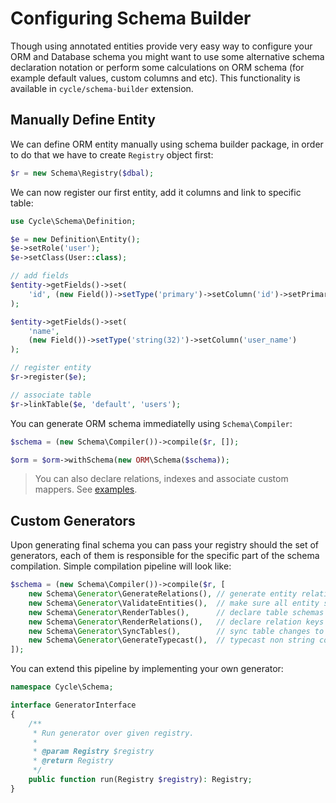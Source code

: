 # Configuring Schema Builder
Though using annotated entities provide very easy way to configure your ORM and Database schema you might want to use some alternative
schema declaration notation or perform some calculations on ORM schema (for example default values, custom columns and etc). This functionality is available in `cycle/schema-builder` extension.

## Manually Define Entity
We can define ORM entity manually using schema builder package, in order to do that we have to create `Registry` object first:

```php
$r = new Schema\Registry($dbal);
```

We can now register our first entity, add it columns and link to specific table:

```php
use Cycle\Schema\Definition;

$e = new Definition\Entity();
$e->setRole('user');
$e->setClass(User::class);

// add fields
$entity->getFields()->set(
    'id', (new Field())->setType('primary')->setColumn('id')->setPrimary(true)
);

$entity->getFields()->set(
    'name',
    (new Field())->setType('string(32)')->setColumn('user_name')
);

// register entity
$r->register($e);

// associate table
$r->linkTable($e, 'default', 'users');
```

You can generate ORM schema immediatelly using `Schema\Compiler`:

```php
$schema = (new Schema\Compiler())->compile($r, []);

$orm = $orm->withSchema(new ORM\Schema($schema));
```

> You can also declare relations, indexes and associate custom mappers. See [examples](https://github.com/cycle/schema-builder/tree/master/tests/Schema).

## Custom Generators
Upon generating final schema you can pass your registry should the set of generators, each of them is responsible for the specific part of the schema compilation. Simple compilation pipeline will look like:

```php
$schema = (new Schema\Compiler())->compile($r, [
    new Schema\Generator\GenerateRelations(), // generate entity relations
    new Schema\Generator\ValidateEntities(),  // make sure all entity schemas are correct
    new Schema\Generator\RenderTables(),      // declare table schemas
    new Schema\Generator\RenderRelations(),   // declare relation keys and indexes
    new Schema\Generator\SyncTables(),        // sync table changes to database
    new Schema\Generator\GenerateTypecast(),  // typecast non string columns
]);
```

You can extend this pipeline by implementing your own generator:

```php
namespace Cycle\Schema;

interface GeneratorInterface
{
    /**
     * Run generator over given registry.
     *
     * @param Registry $registry
     * @return Registry
     */
    public function run(Registry $registry): Registry;
}
```
